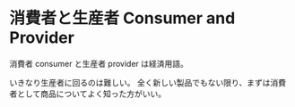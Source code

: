 # 消費者と生産者 Consumer and Provider

消費者 consumer と生産者 provider は経済用語。

いきなり生産者に回るのは難しい。
全く新しい製品でもない限り、まずは消費者として商品についてよく知った方がいい。
